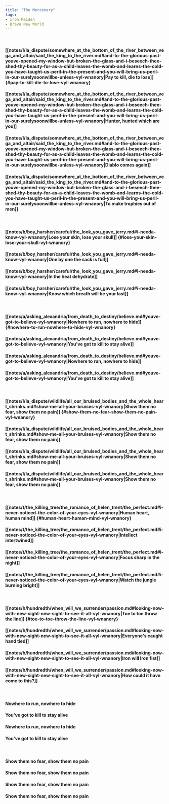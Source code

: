 ```yaml
---
title: "The Mercenary"
tags:
- Iron Maiden
- Brave New World
---
```

&nbsp;
#### [[notes/l/la_dispute/somewhere_at_the_bottom_of_the_river_between_vega_and_altair/said_the_king_to_the_river.md#and-to-the-glorious-past-youve-opened-my-window-but-broken-the-glass-and-i-beseech-thee-shed-thy-beauty-for-as-a-child-leaves-the-womb-and-learns-the-cold-you-have-taught-us-peril-in-the-present-and-you-will-bring-us-peril-in-our-surelysoonwillbe-unless-vyl-wnanory|Pay to kill, die to lose]] {#pay-to-kill-die-to-lose-vyl-wnanory}
#### [[notes/l/la_dispute/somewhere_at_the_bottom_of_the_river_between_vega_and_altair/said_the_king_to_the_river.md#and-to-the-glorious-past-youve-opened-my-window-but-broken-the-glass-and-i-beseech-thee-shed-thy-beauty-for-as-a-child-leaves-the-womb-and-learns-the-cold-you-have-taught-us-peril-in-the-present-and-you-will-bring-us-peril-in-our-surelysoonwillbe-unless-vyl-wnanory|Hunter, hunted which are you]]
#### [[notes/l/la_dispute/somewhere_at_the_bottom_of_the_river_between_vega_and_altair/said_the_king_to_the_river.md#and-to-the-glorious-past-youve-opened-my-window-but-broken-the-glass-and-i-beseech-thee-shed-thy-beauty-for-as-a-child-leaves-the-womb-and-learns-the-cold-you-have-taught-us-peril-in-the-present-and-you-will-bring-us-peril-in-our-surelysoonwillbe-unless-vyl-wnanory|Diablo comes again]]
#### [[notes/l/la_dispute/somewhere_at_the_bottom_of_the_river_between_vega_and_altair/said_the_king_to_the_river.md#and-to-the-glorious-past-youve-opened-my-window-but-broken-the-glass-and-i-beseech-thee-shed-thy-beauty-for-as-a-child-leaves-the-womb-and-learns-the-cold-you-have-taught-us-peril-in-the-present-and-you-will-bring-us-peril-in-our-surelysoonwillbe-unless-vyl-wnanory|To make trophies out of men]]
&nbsp;
#### [[notes/b/boy_harsher/careful/the_look_you_gave_jerry.md#i-needa-know-vyl-wnanory|Lose your skin, lose your skull]] {#lose-your-skin-lose-your-skull-vyl-wnanory}
#### [[notes/b/boy_harsher/careful/the_look_you_gave_jerry.md#i-needa-know-vyl-wnanory|One by one the sack is full]]
#### [[notes/b/boy_harsher/careful/the_look_you_gave_jerry.md#i-needa-know-vyl-wnanory|In the heat dehydrate]]
#### [[notes/b/boy_harsher/careful/the_look_you_gave_jerry.md#i-needa-know-vyl-wnanory|Know which breath will be your last]]
&nbsp;
#### [[notes/a/asking_alexandria/from_death_to_destiny/believe.md#youve-got-to-believe-vyl-wnanory|Nowhere to run, nowhere to hide]] {#nowhere-to-run-nowhere-to-hide-vyl-wnanory}
#### [[notes/a/asking_alexandria/from_death_to_destiny/believe.md#youve-got-to-believe-vyl-wnanory|You've got to kill to stay alive]]
#### [[notes/a/asking_alexandria/from_death_to_destiny/believe.md#youve-got-to-believe-vyl-wnanory|Nowhere to run, nowhere to hide]]
#### [[notes/a/asking_alexandria/from_death_to_destiny/believe.md#youve-got-to-believe-vyl-wnanory|You've got to kill to stay alive]]
&nbsp;
#### [[notes/l/la_dispute/wildlife/all_our_bruised_bodies_and_the_whole_heart_shrinks.md#show-me-all-your-bruises-vyl-wnanory|Show them no fear, show them no pain]] {#show-them-no-fear-show-them-no-pain-vyl-wnanory}
#### [[notes/l/la_dispute/wildlife/all_our_bruised_bodies_and_the_whole_heart_shrinks.md#show-me-all-your-bruises-vyl-wnanory|Show them no fear, show them no pain]]
#### [[notes/l/la_dispute/wildlife/all_our_bruised_bodies_and_the_whole_heart_shrinks.md#show-me-all-your-bruises-vyl-wnanory|Show them no fear, show them no pain]]
#### [[notes/l/la_dispute/wildlife/all_our_bruised_bodies_and_the_whole_heart_shrinks.md#show-me-all-your-bruises-vyl-wnanory|Show them no fear, show them no pain]]
&nbsp;
#### [[notes/t/the_killing_tree/the_romance_of_helen_trent/the_perfect.md#i-never-noticed-the-color-of-your-eyes-vyl-wnanory|Human heart, human mind]] {#human-heart-human-mind-vyl-wnanory}
#### [[notes/t/the_killing_tree/the_romance_of_helen_trent/the_perfect.md#i-never-noticed-the-color-of-your-eyes-vyl-wnanory|Intellect intertwined]]
#### [[notes/t/the_killing_tree/the_romance_of_helen_trent/the_perfect.md#i-never-noticed-the-color-of-your-eyes-vyl-wnanory|Focus sharp in the night]]
#### [[notes/t/the_killing_tree/the_romance_of_helen_trent/the_perfect.md#i-never-noticed-the-color-of-your-eyes-vyl-wnanory|Watch the jungle burning bright]]
&nbsp;
#### [[notes/h/hundredth/when_will_we_surrender/passion.md#looking-now-with-new-sight-new-sight-to-see-it-all-vyl-wnanory|Toe to toe throw the line]] {#toe-to-toe-throw-the-line-vyl-wnanory}
#### [[notes/h/hundredth/when_will_we_surrender/passion.md#looking-now-with-new-sight-new-sight-to-see-it-all-vyl-wnanory|Everyone's caught hand tied]]
#### [[notes/h/hundredth/when_will_we_surrender/passion.md#looking-now-with-new-sight-new-sight-to-see-it-all-vyl-wnanory|Iron will Iron fist]]
#### [[notes/h/hundredth/when_will_we_surrender/passion.md#looking-now-with-new-sight-new-sight-to-see-it-all-vyl-wnanory|How could it have come to this?]]
&nbsp;
#### Nowhere to run, nowhere to hide
#### You've got to kill to stay alive
#### Nowhere to run, nowhere to hide
#### You've got to kill to stay alive
&nbsp;
#### Show them no fear, show them no pain
#### Show them no fear, show them no pain
#### Show them no fear, show them no pain
#### Show them no fear, show them no pain
